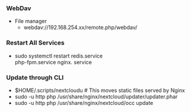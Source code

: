 ### WebDav
- File manager
    - webdav://192.168.254.xx/remote.php/webdav/

### Restart All Services
- sudo systemctl restart redis.service \
    php-fpm.service nginx. service

### Update through CLI
- $HOME/.scripts/nextcloudu # This moves static files served by Nginx
- sudo -u http php /usr/share/nginx/nextcloud/updater/updater.phar
- sudo -u http php /usr/share/nginx/nextcloud/occ update
